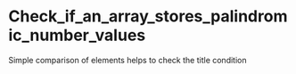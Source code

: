 # Check_if_an_array_stores_palindromic_number_values
Simple comparison of elements helps to check the title condition
